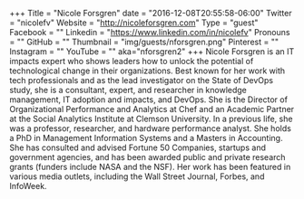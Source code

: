 +++
Title = "Nicole Forsgren"
date = "2016-12-08T20:55:58-06:00"
Twitter = "nicolefv"
Website = "http://nicoleforsgren.com"
Type = "guest"
Facebook = ""
Linkedin = "https://www.linkedin.com/in/nicolefv"
Pronouns = ""
GitHub = ""
Thumbnail = "img/guests/nforsgren.png"
Pinterest = ""
Instagram = ""
YouTube = ""
aka="nforsgren2"
+++
Nicole Forsgren is an IT impacts expert who shows leaders how to unlock the potential of technological change in their organizations. Best known for her work with tech professionals and as the lead investigator on the State of DevOps study, she is a consultant, expert, and researcher in knowledge management, IT adoption and impacts, and DevOps. She is the Director of Organizational Performance and Analytics at Chef and an Academic Partner at the Social Analytics Institute at Clemson University. In a previous life, she was a professor, researcher, and hardware performance analyst. She holds a PhD in Management Information Systems and a Masters in Accounting. She has consulted and advised Fortune 50 Companies, startups and government agencies, and has been awarded public and private research grants (funders include NASA and the NSF). Her work has been featured in various media outlets, including the Wall Street Journal, Forbes, and InfoWeek.
